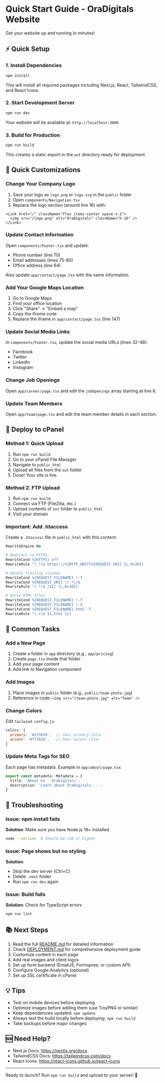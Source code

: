 # Quick Start Guide - OraDigitals Website

Get your website up and running in minutes!

## ⚡ Quick Setup

### 1. Install Dependencies

```bash
npm install
```

This will install all required packages including Next.js, React, TailwindCSS, and React Icons.

### 2. Start Development Server

```bash
npm run dev
```

Your website will be available at: `http://localhost:3000`

### 3. Build for Production

```bash
npm run build
```

This creates a static export in the `out` directory ready for deployment.

## 🎨 Quick Customizations

### Change Your Company Logo

1. Save your logo as `logo.png` or `logo.svg` in the `public` folder
2. Open `components/Navigation.tsx`
3. Replace the logo section (around line 16) with:

```tsx
<Link href="/" className="flex items-center space-x-2">
  <img src="/logo.png" alt="OraDigitals" className="h-10" />
</Link>
```

### Update Contact Information

Open `components/Footer.tsx` and update:
- Phone number (line 70)
- Email addresses (lines 75-80)
- Office address (line 64)

Also update `app/contact/page.tsx` with the same information.

### Add Your Google Maps Location

1. Go to Google Maps
2. Find your office location
3. Click "Share" → "Embed a map"
4. Copy the iframe code
5. Replace the iframe in `app/contact/page.tsx` (line 147)

### Update Social Media Links

In `components/Footer.tsx`, update the social media URLs (lines 32-48):
- Facebook
- Twitter
- LinkedIn
- Instagram

### Change Job Openings

Open `app/career/page.tsx` and edit the `jobOpenings` array starting at line 6.

### Update Team Members

Open `app/team/page.tsx` and edit the team member details in each section.

## 🚀 Deploy to cPanel

### Method 1: Quick Upload

1. Run `npm run build`
2. Go to your cPanel File Manager
3. Navigate to `public_html`
4. Upload all files from the `out` folder
5. Done! Your site is live.

### Method 2: FTP Upload

1. Run `npm run build`
2. Connect via FTP (FileZilla, etc.)
3. Upload contents of `out` folder to `public_html`
4. Visit your domain

### Important: Add .htaccess

Create a `.htaccess` file in `public_html` with this content:

```apache
RewriteEngine On

# Redirect to HTTPS
RewriteCond %{HTTPS} off
RewriteRule ^(.*)$ https://%{HTTP_HOST}%{REQUEST_URI} [L,R=301]

# Handle trailing slashes
RewriteCond %{REQUEST_FILENAME} !-f
RewriteCond %{REQUEST_URI} !(.*)/$
RewriteRule ^(.*)$ /$1/ [L,R=301]

# Serve HTML files
RewriteCond %{REQUEST_FILENAME} !-f
RewriteCond %{REQUEST_FILENAME} !-d
RewriteCond %{REQUEST_FILENAME}.html -f
RewriteRule ^(.+)$ $1.html [L]
```

## 📝 Common Tasks

### Add a New Page

1. Create a folder in `app` directory (e.g., `app/pricing`)
2. Create `page.tsx` inside that folder
3. Add your page content
4. Add link to Navigation component

### Add Images

1. Place images in `public` folder (e.g., `public/team-photo.jpg`)
2. Reference in code: `<img src="/team-photo.jpg" alt="Team" />`

### Change Colors

Edit `tailwind.config.js`:

```javascript
colors: {
  primary: '#233b56',  // Your primary color
  accent: '#ff7828',   // Your accent color
}
```

### Update Meta Tags for SEO

Each page has metadata. Example in `app/about/page.tsx`:

```typescript
export const metadata: Metadata = {
  title: 'About Us - OraDigitals',
  description: 'Learn about OraDigitals...',
}
```

## 🐛 Troubleshooting

### Issue: npm install fails

**Solution**: Make sure you have Node.js 18+ installed
```bash
node --version  # Should be v18 or higher
```

### Issue: Page shows but no styling

**Solution**: 
- Stop the dev server (Ctrl+C)
- Delete `.next` folder
- Run `npm run dev` again

### Issue: Build fails

**Solution**: Check for TypeScript errors
```bash
npm run lint
```

## 📚 Next Steps

1. Read the full [README.md](./README.md) for detailed information
2. Check [DEPLOYMENT.md](./DEPLOYMENT.md) for comprehensive deployment guide
3. Customize content in each page
4. Add real images and client logos
5. Set up form backend (EmailJS, Formspree, or custom API)
6. Configure Google Analytics (optional)
7. Set up SSL certificate in cPanel

## 💡 Tips

- Test on mobile devices before deploying
- Optimize images before adding them (use TinyPNG or similar)
- Keep dependencies updated: `npm update`
- Always test the build locally before deploying: `npm run build`
- Take backups before major changes

## 🆘 Need Help?

- Next.js Docs: https://nextjs.org/docs
- TailwindCSS Docs: https://tailwindcss.com/docs
- React Icons: https://react-icons.github.io/react-icons

---

Ready to launch? Run `npm run build` and upload to your server! 🚀

